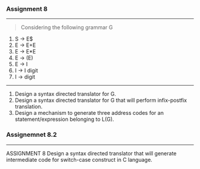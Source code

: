 ### Assignment 8
---
>Considering the following grammar G
1. S -> E$
1. E -> E+E
1. E -> E*E
1. E -> (E)
1. E -> I
1. I -> I digit
1. I -> digit
---
1. Design a syntax directed translator for G. 
2. Design a syntax directed translator for G that will perform infix-postfix translation. 
3. Design a mechanism to generate three address codes for an statement/expression belonging to L(G).

### Assignemnet 8.2
---
ASSIGNMENT 8
Design a syntax directed translator that will generate intermediate code for switch-case construct in C language.
